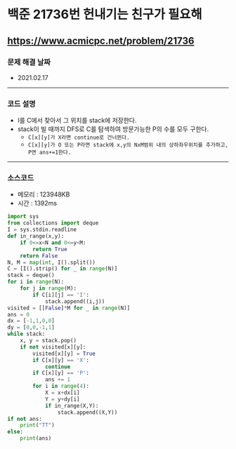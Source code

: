 # 백준 21736번 헌내기는 친구가 필요해
https://www.acmicpc.net/problem/21736
---

### 문제 해결 날짜
- 2021.02.17
---

### 코드 설명
- I를 C에서 찾아서 그 위치를 stack에 저장한다.
- stack이 빌 때까지 DFS로 C를 탐색하여 방문가능한 P의 수를 모두 구한다.
    * ```C[x][y]가 X라면 continue로 건너뛴다.```
    * ```C[x][y]가 O 또는 P라면 stack에 x,y의 NxM범위 내의 상하좌우위치를 추가하고, P면 ans+=1한다.```
---

### 소스코드
- 메모리 : 123948KB
- 시간 : 1392ms
```Python
import sys
from collections import deque
I = sys.stdin.readline
def in_range(x,y):
    if 0<=x<N and 0<=y<M:
        return True
    return False
N, M = map(int, I().split())
C = [I().strip() for _ in range(N)]
stack = deque()
for i in range(N):
    for j in range(M):
        if C[i][j] == 'I':
            stack.append((i,j))
visited = [[False]*M for _ in range(N)]
ans = 0
dx = [-1,1,0,0]
dy = [0,0,-1,1]
while stack:
    x, y = stack.pop()
    if not visited[x][y]:
        visited[x][y] = True
        if C[x][y] == 'X':
            continue
        if C[x][y] == 'P':
            ans += 1
        for i in range(4):
            X = x+dx[i]
            Y = y+dy[i]
            if in_range(X,Y):
                stack.append((X,Y))
if not ans:
    print("TT")
else:
    print(ans)
```